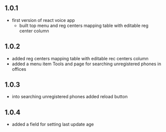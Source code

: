 ## 1.0.1
* first version of react voice app
  * built top menu and reg centers mapping table with editable reg center column
## 1.0.2
* added reg centers mapping table with editable rec centers column
* added a menu item Tools and page for searching unregistered phones in offices
## 1.0.3
* into searching unregistered phones added reload button
## 1.0.4
* added a field for setting last update age
